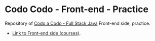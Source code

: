 # Codo Codo - Front-end - Practice
Repository of [Codo a Codo - Full Stack Java](https://www.buenosaires.gob.ar/educacion/codo-codo) Front-end side, practice.
- [Link to Front-end side (courses)](https://github.com/hozlucas28/Codo-Codo-Front-end-2022).
